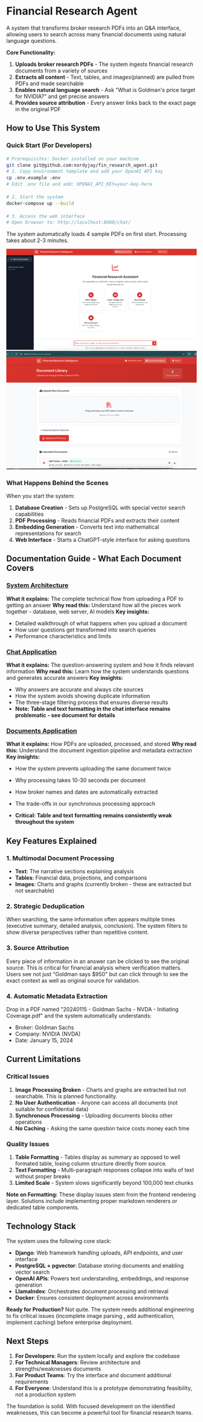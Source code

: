 # Financial Research Agent

A system that transforms broker research PDFs into an Q&A interface, allowing users to search across many financial documents using natural language questions.


**Core Functionality:**
1. **Uploads broker research PDFs** - The system ingests financial research documents from a variety of sources
2. **Extracts all content** - Text, tables, and images(planned) are pulled from PDFs and made searchable
3. **Enables natural language search** - Ask "What is Goldman's price target for NVIDIA?" and get precise answers
4. **Provides source attribution** - Every answer links back to the exact page in the original PDF

## How to Use This System

### Quick Start (For Developers)

```bash
# Prerequisites: Docker installed on your machine
git clone git@github.com:nordyjay/fin_research_agent.git
# 1. Copy environment template and add your OpenAI API key
cp .env.example .env
# Edit .env file and add: OPENAI_API_KEY=your-key-here

# 2. Start the system
docker-compose up --build

# 3. Access the web interface
# Open browser to: http://localhost:8000/chat/
```

The system automatically loads 4 sample PDFs on first start. Processing takes about 2-3 minutes.

![screenshot](docs/chat_interface.png)
![screenshot](docs/document_upload.png)

### What Happens Behind the Scenes

When you start the system:
1. **Database Creation** - Sets up PostgreSQL with special vector search capabilities
2. **PDF Processing** - Reads financial PDFs and extracts their content
3. **Embedding Generation** - Converts text into mathematical representations for search
4. **Web Interface** - Starts a ChatGPT-style interface for asking questions

## Documentation Guide - What Each Document Covers

### [System Architecture](docs/architecture.md)
**What it explains:** The complete technical flow from uploading a PDF to getting an answer
**Why read this:** Understand how all the pieces work together - database, web server, AI models
**Key insights:** 
- Detailed walkthrough of what happens when you upload a document
- How user questions get transformed into search queries
- Performance characteristics and limits

### [Chat Application](docs/apps/chat.md)
**What it explains:** The question-answering system and how it finds relevant information
**Why read this:** Learn how the system understands questions and generates accurate answers
**Key insights:**
- Why answers are accurate and always cite sources
- How the system avoids showing duplicate information
- The three-stage filtering process that ensures diverse results
- **Note: Table and text formatting in the chat interface remains problematic - see document for details**

### [Documents Application](docs/apps/documents.md)
**What it explains:** How PDFs are uploaded, processed, and stored
**Why read this:** Understand the document ingestion pipeline and metadata extraction
**Key insights:**
- How the system prevents uploading the same document twice
- Why processing takes 10-30 seconds per document
- How broker names and dates are automatically extracted
- The trade-offs in our synchronous processing approach

- **Critical: Table and text formatting remains consistently weak throughout the system**

## Key Features Explained

### 1. Multimodal Document Processing
- **Text**: The narrative sections explaining analysis
- **Tables**: Financial data, projections, and comparisons
- **Images**: Charts and graphs (currently broken - these are extracted but not searchable)

### 2. Strategic Deduplication
When searching, the same information often appears multiple times (executive summary, detailed analysis, conclusion). The system filters to show diverse perspectives rather than repetitive content.

### 3. Source Attribution
Every piece of information in an answer can be clicked to see the original source. This is critical for financial analysis where verification matters. Users see not just "Goldman says $950" but can click through to see the exact context as well as original source for validation.

### 4. Automatic Metadata Extraction
Drop in a PDF named "20240115 - Goldman Sachs - NVDA - Initiating Coverage.pdf" and the system automatically understands:
- Broker: Goldman Sachs
- Company: NVIDIA (NVDA)
- Date: January 15, 2024

## Current Limitations

### Critical Issues
1. **Image Processing Broken** - Charts and graphs are extracted but not searchable.  This is planned functionality.
2. **No User Authentication** - Anyone can access all documents (not suitable for confidential data)
3. **Synchronous Processing** - Uploading documents blocks other operations
4. **No Caching** - Asking the same question twice costs money each time

### Quality Issues
1. **Table Formatting** - Tables display as summary as opposed to well formated table, losing column structure directly from source.
2. **Text Formatting** - Multi-paragraph responses collapse into walls of text without proper breaks
3. **Limited Scale** - System slows significantly beyond 100,000 text chunks

**Note on Formatting:** These display issues stem from the frontend rendering layer. Solutions include implementing proper markdown renderers or dedicated table components.

## Technology Stack

The system uses the following core stack:

- **Django**: Web framework handling uploads, API endpoints, and user interface
- **PostgreSQL + pgvector**: Database storing documents and enabling vector search
- **OpenAI APIs**: Powers text understanding, embeddings, and response generation
- **LlamaIndex**: Orchestrates document processing and retrieval
- **Docker**: Ensures consistent deployment across environments

**Ready for Production?** Not quite. The system needs additional engineering to fix critical issues (incomplete image parsing , add authentication, implement caching) before enterprise deployment.

## Next Steps

1. **For Developers**: Run the system locally and explore the codebase
2. **For Technical Managers**: Review architecture and strengths/weaknesses documents
3. **For Product Teams**: Try the interface and document additional requirements
4. **For Everyone**: Understand this is a prototype demonstrating feasibility, not a production system

The foundation is solid. With focused development on the identified weaknesses, this can become a powerful tool for financial research teams.